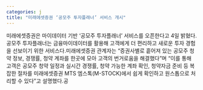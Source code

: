 ```yaml
---
categories: j
title: "미래에셋증권 ‘공모주 투자플래너’ 서비스 개시"
---
```

미래에셋증권은 마이데이터 기반 ‘공모주 투자플래너’ 서비스를 오픈한다고 4일 밝혔다.공모주 투자플래너는 금융마이데이터를 활용해 고객에게 더 편리하고 새로운 투자 경험을 선보이기 위한 서비스다.미래에셋증권 관계자는 “증권사별로 흩어져 있는 공모주 청약 정보, 경쟁률, 청약 계좌를 한곳에 모아 고객의 번거로움을 해결했다”며 “이를 통해 고객은 공모주 청약 일정과 실시간 경쟁률, 청약 가능한 계좌 확인, 청약자금 준비 등 복잡한 절차를 미래에셋증권 MTS 엠스톡(M-STOCK)에서 쉽게 확인하고 원스톱으로 처리할 수 있다”고 설명했다.공